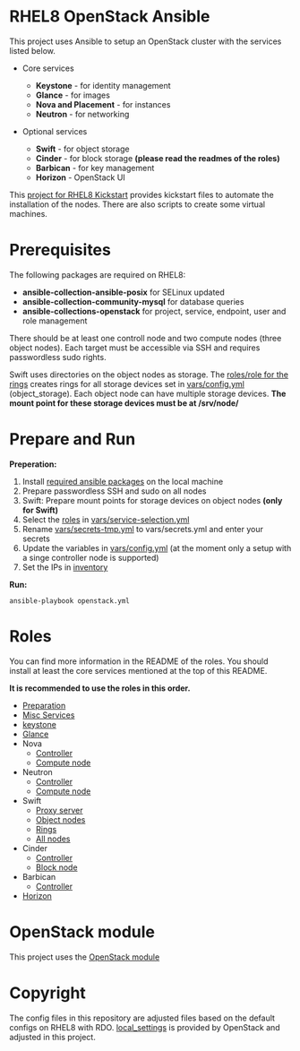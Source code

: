 # RHEL8 OpenStack Ansible

This project uses Ansible to setup an OpenStack cluster with the services listed below. 

- Core services

    - **Keystone** - for identity management
    - **Glance** - for images
    - **Nova and Placement** - for instances
    - **Neutron** - for networking
- Optional services

    - **Swift** - for object storage
    - **Cinder** - for block storage **(please read the readmes of the roles)**
    - **Barbican** - for key management
    - **Horizon** - OpenStack UI

This [project for RHEL8 Kickstart](https://github.com/baroxx/rhel8-kickstart) provides kickstart files to automate the installation of the nodes. There are also scripts to create some virtual machines.

# Prerequisites

The following packages are required on RHEL8:

- **ansible-collection-ansible-posix** for SELinux updated
- **ansible-collection-community-mysql** for database queries
- **ansible-collections-openstack** for project, service, endpoint, user and role management

There should be at least one controll node and two compute nodes (three object nodes). Each target must be accessible via SSH and requires passwordless sudo rights.

Swift uses directories on the object nodes as storage. The [roles/role for the rings](roles/swift_rings) creates rings for all storage devices set in [vars/config.yml](vars/config.yml) (object_storage). Each object node can have multiple storage devices. **The mount point for these storage devices must be at /srv/node/**

# Prepare and Run

**Preperation:**

1. Install [required ansible packages](#prerequisites) on the local machine
1. Prepare passwordless SSH and sudo on all nodes
1. Swift: Prepare mount points for storage devices on object nodes **(only for Swift)** 
1. Select the [roles](#roles) in [vars/service-selection.yml](vars/service-selection.yml)
1. Rename [vars/secrets-tmp.yml](vars/secrets-tmp.yml) to vars/secrets.yml and enter your secrets
1. Update the variables in [vars/config.yml](vars/config.yml) (at the moment only a setup with a singe controller node is supported)
1. Set the IPs in [inventory](inventory)

**Run:**

 ```
ansible-playbook openstack.yml
 ```

# Roles

You can find more information in the README of the roles. You should install at least the core services mentioned at the top of this README. 

**It is recommended to use the roles in this order.**

- [Preparation](roles/prepare)
- [Misc Services](roles/misc)
- [keystone](roles/keystone)
- [Glance](roles/glance)
- Nova
    - [Controller](roles/nova_controll)
    - [Compute node](roles/nova_compute)
- Neutron
    - [Controller](roles/neutron_controll)
    - [Compute node](roles/neutron_compute)
- Swift
    - [Proxy server](roles/swift_proxy)
    - [Object nodes](roles/swift_object)
    - [Rings](roles/swift_rings)
    - [All nodes](roles/swift_all_nodes)
- Cinder
    - [Controller](roles/cinder_controll)
    - [Block node](roles/cinter_block)
- Barbican
    - [Controller](roles/barbican_controll)
- [Horizon](roles/Horizon)

# OpenStack module

This project uses the [OpenStack module](https://docs.ansible.com/ansible/latest/collections/openstack/cloud/index.html)

# Copyright

The config files in this repository are adjusted files based on the default configs on RHEL8 with RDO. [local_settings](roles/horizon/templates/local_settings.j2) is provided by OpenStack and adjusted in this project.